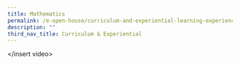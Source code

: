 ```yaml
---
title: Mathematics
permalink: /e-open-house/curriculum-and-experiential-learning-experience/mathematics
description: ""
third_nav_title: Curriculum & Experiential
---
```

</insert video>